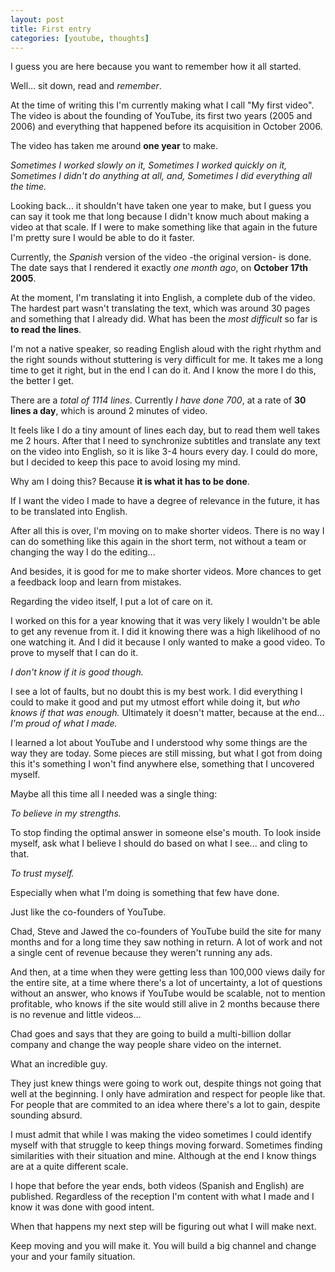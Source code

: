 ```yaml
---
layout: post
title: First entry
categories: [youtube, thoughts]
---
```


I guess you are here because you want to remember how it all started.

Well... sit down, read and *remember*.

At the time of writing this I'm currently making what I call "My first video". The video is about the founding of YouTube, its first two years (2005 and 2006) and everything that happened before its acquisition in October 2006.

The video has taken me around **one year** to make. 

*Sometimes I worked slowly on it,
Sometimes I worked quickly on it,
Sometimes I didn't do anything at all, and,
Sometimes I did everything all the time.*

Looking back... it shouldn't have taken one year to make, but I guess you can say it took me that long because I didn't know much about making a video at that scale. If I were to make something like that again in the future I'm pretty sure I would be able to do it faster.

Currently, the *Spanish* version of the video -the original version- is done. The date says that I rendered it exactly *one month ago*, on **October 17th 2005**.

At the moment, I'm translating it into English, a complete dub of the video. The hardest part wasn't translating the text, which was around 30 pages and something that I already did. What has been the *most difficult* so far is **to read the lines**.

I'm not a native speaker, so reading English aloud with the right rhythm and the right sounds without stuttering is very difficult for me. It takes me a long time to get it right, but in the end I can do it. And I know the more I do this, the better I get.

There are a *total of 1114 lines*. Currently *I have done 700*, at a rate of **30 lines a day**, which is around 2 minutes of video.

It feels like I do a tiny amount of lines each day, but to read them well takes me 2 hours. After that I need to synchronize subtitles and translate any text on the video into English, so it is like 3-4 hours every day. I could do more, but I decided to keep this pace to avoid losing my mind.

Why am I doing this? Because **it is what it has to be done**.

If I want the video I made to have a degree of relevance in the future, it has to be translated into English.

After all this is over, I'm moving on to make shorter videos. There is no way I can do something like this again in the short term, not without a team or changing the way I do the editing...

And besides, it is good for me to make shorter videos. More chances to get a feedback loop and learn from mistakes.

Regarding the video itself, I put a lot of care on it. 

I worked on this for a year knowing that it was very likely I wouldn't be able to get any revenue from it.
I did it knowing there was a high likelihood of no one watching it.
And I did it because I only wanted to make a good video.
To prove to myself that I can do it. 

*I don't know if it is good though.* 

I see a lot of faults, but no doubt this is my best work. 
I did everything I could to make it good and put my utmost effort while doing it, but *who knows if that was enough.*
Ultimately it doesn't matter, because at the end... 
*I'm proud of what I made.*

I learned a lot about YouTube and I understood why some things are the way they are today.
Some pieces are still missing, but what I got from doing this it's something I won't find anywhere else, something that I uncovered myself.

Maybe all this time all I needed was a single thing:

*To believe in my strengths.*

To stop finding the optimal answer in someone else's mouth.
To look inside myself, ask what I believe I should do based on what I see... 
and cling to that.

*To trust myself.*

Especially when what I'm doing is something that few have done.

Just like the co-founders of YouTube.

Chad, Steve and Jawed the co-founders of YouTube build the site for many months and for a long time they saw nothing in return. A lot of work and not a single cent of revenue because they weren't running any ads.

And then, at a time when they were getting less than 100,000 views daily for the entire site, at a time where there's a lot of uncertainty, a lot of questions without an answer, who knows if YouTube would be scalable, not to mention profitable, who knows if the site would still alive in 2 months because there is no revenue and little videos...

Chad goes and says that they are going to build a multi-billion dollar company and change the way people share video on the internet.

What an incredible guy.

They just knew things were going to work out, despite things not going that well at the beginning. I only have admiration and respect for people like that. For people that are commited to an idea where there's a lot to gain, despite sounding absurd.

I must admit that while I was making the video sometimes I could identify myself with that struggle to keep things moving forward. Sometimes finding similarities with their situation and mine. Although at the end I know things are at a quite different scale.

I hope that before the year ends, both videos (Spanish and English) are published. Regardless of the reception I'm content with what I made and I know it was done with good intent.

When that happens my next step will be figuring out what I will make next.

Keep moving and you will make it. You will build a big channel and change your and your family situation.